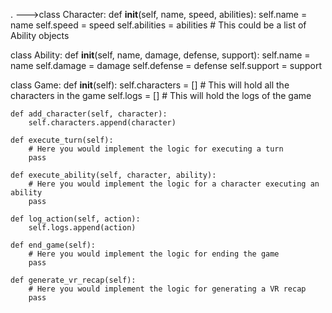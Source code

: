 .
--->class Character:
    def __init__(self, name, speed, abilities):
        self.name = name
        self.speed = speed
        self.abilities = abilities  # This could be a list of Ability objects

class Ability:
    def __init__(self, name, damage, defense, support):
        self.name = name
        self.damage = damage
        self.defense = defense
        self.support = support

class Game:
    def __init__(self):
        self.characters = []  # This will hold all the characters in the game
        self.logs = []  # This will hold the logs of the game

    def add_character(self, character):
        self.characters.append(character)

    def execute_turn(self):
        # Here you would implement the logic for executing a turn
        pass

    def execute_ability(self, character, ability):
        # Here you would implement the logic for a character executing an ability
        pass

    def log_action(self, action):
        self.logs.append(action)

    def end_game(self):
        # Here you would implement the logic for ending the game
        pass

    def generate_vr_recap(self):
        # Here you would implement the logic for generating a VR recap
        pass

